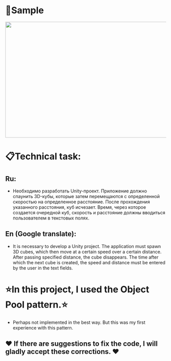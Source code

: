 # :pushpin:Sample
<p align="center">
  <img width="736" height="364" src="https://github.com/RimuruDev/TestTaskFromPlayclapp/blob/main/GitResources/Sample.gif">
</p>

# :clipboard:Technical task:

## Ru:
- Необходимо разработать Unity-проект. Приложение должно спаунить 3D-кубы, которые затем
перемещаются с определенной скоростью на определенное расстояние. После прохождения
указанного расстояния, куб исчезает. Время, через которое создается очередной куб, скорость
и расстояние должны вводиться пользователем в текстовых полях.

## En (Google translate): 
- It is necessary to develop a Unity project. The application must spawn 3D cubes, which then
move at a certain speed over a certain distance. After passing
specified distance, the cube disappears. The time after which the next cube is created, the speed
and distance must be entered by the user in the text fields.

# :star:In this project, I used the Object Pool pattern.:star:
- Perhaps not implemented in the best way. But this was my first experience with this pattern.


## :heart: If there are suggestions to fix the code, I will gladly accept these corrections. :heart:
